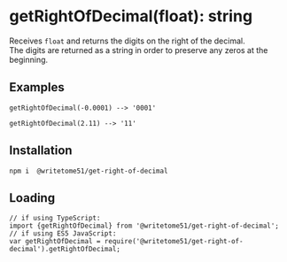 # getRightOfDecimal(float): string

Receives `float` and returns the digits on the right of the decimal.  
The digits are returned as a string in order to preserve any zeros at the beginning.

## Examples
```
getRightOfDecimal(-0.0001) --> '0001'

getRightOfDecimal(2.11) --> '11'
```

## Installation
`npm i  @writetome51/get-right-of-decimal`


## Loading
```
// if using TypeScript:
import {getRightOfDecimal} from '@writetome51/get-right-of-decimal'; 
// if using ES5 JavaScript:
var getRightOfDecimal = require('@writetome51/get-right-of-decimal').getRightOfDecimal;
```